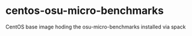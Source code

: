 # centos-osu-micro-benchmarks
CentOS base image hoding the osu-micro-benchmarks installed via spack
